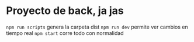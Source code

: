 # Proyecto de back, ja jas

`npm run scripts` genera la carpeta dist
`npm run dev` permite ver cambios en tiempo real
`npm start` corre todo con normalidad
